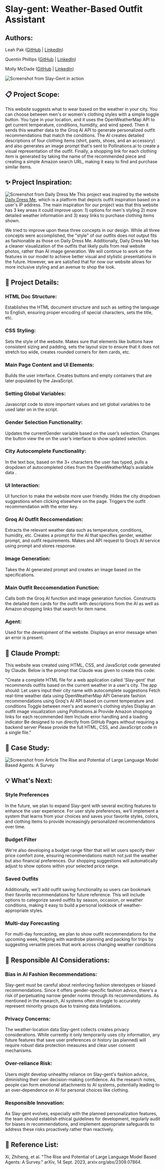 # Slay-gent: Weather-Based Outfit Assistant
## Authors:  
Leah Pak ([GitHub](https://github.com/Leahdotcom) |  [LinkedIn](https://www.linkedin.com/in/leah-pak)) 

Quentin Phillips ([GitHub](https://github.com/QuentinPhil) | [LinkedIn](https://www.linkedin.com/in/quentin-phillips-01b95215/)) 

Molly McDade ([GitHub](https://github.com/mtmcdade) | [LinkedIn](https://www.linkedin.com/in/molly-mcdade111/))

![Screenshot from Slay-Gent in action](photos/Slaygent.png)

## 📋 Project Scope: 
This website suggests what to wear based on the weather in your city. You can choose between men's or women's clothing styles with a simple toggle button. You type in your location, and it uses the OpenWeatherMap API to get current temperature, conditions, humidity, and wind speed. Then it sends this weather data to the Groq AI API to generate personalized outfit recommendations that match the conditions. The AI creates detailed descriptions of four clothing items (shirt, pants, shoes, and an accessory) and also generates an image prompt that's sent to Pollinations.ai to create a visual representation of the outfit. Finally, a shopping link for each clothing item is generated by taking the name of the recommended piece and creating a simple Amazon search URL, making it easy to find and purchase similar items.     
## ✨ Project Inspiration: 
![Screenshot from Daily Dress Me](photos/DailyDressMe.jpeg)
This project was inspired by the website [Daily Dress Me](https://dailydressme.com/), which is a platform that depicts outfit inspiration based on a user's IP address. The main inspiration for our project was that this website has 3 key areas it could improve upon: 1) options for men's styling 2) more detailed weather information and 3) easy links to purchase clothing items shown. 

We tried to improve upon these three concepts in our design. While all three concepts were accomplished, the "style" of our outfits does not output fits as fashionable as those on Daily Dress Me. Additionally, Daily Dress Me has a cleaner visualization of the outfits that likely pulls from real website photos, rather than AI image generation. We will continue to work on the features in our model to achieve better visual and stylistic presentations in the future. However, we are satisfied that for now our website allows for more inclusive styling and an avenue to shop the look. 
 
## 🔎 Project Details: 

### HTML Doc Structure:
Establishes the HTML document structure and such as setting the language to English, ensuring proper encoding of special characters, sets the title, etc.

### CSS Styling:
Sets the style of the website. Makes sure that elements like buttons have consistent sizing and padding, sets the layout size to ensure that it does not stretch too wide, creates rounded corners for item cards, etc.

### Main Page Content and UI Elements:
Builds the user interface. Creates buttons and empty containers that are later populated by the JavaScript.

### Setting Global Variables:
Javascript code to store important values and set global variables to be used later on in the script. 

### Gender Selection Functionality:
Updates the currentGender variable based on the user’s selection. Changes the button view the on the user’s interface to show updated selection.

### City Autocomplete Functionality:
In the text box, based on the 3+ characters the user has typed, pulls a dropdown of autocompleted cities frum the OpenWeatherMap’s available data .

### UI Interaction:
UI function to make the website more user friendly. Hides the city dropdown suggestions when clicking elsewhere on the page. Triggers the outfit recommendation with the enter key.

### Groq AI Outfit Reccomendation:
Extracts the relevant weather data such as temperature, conditions, humidity, etc. Creates a prompt for the AI that specifies gender, weather prompt, and outfit requirements. Makes and API request to Groq’s AI service using prompt and stores response. 

### Image Generation:
Takes the AI generated prompt and creates an image based on the specifications.

### Main Outfit Reccomendation Function:
Calls both the Groq AI function and image generation function. Constructs the detailed item cards for the outfit with descriptions from the AI as well as Amazon shopping links that search for item name.  

### Agent: 
Used for the development of the website. Displays an error message when an error is present. 

## 🦾 Claude Prompt: 
This website was created using HTML, CSS, and JavaScript code generated by Claude. Below is the prompt that Claude was given to create this code: 

"Create a complete HTML file for a web application called 'Slay-gent' that recommends outfits based on the current weather in a user's city. The app should: 
Let users input their city name with autocomplete suggestions 
Fetch real-time weather data using OpenWeatherMap API 
Generate fashion recommendations using Groq's AI API based on current temperature and conditions 
Toggle between men's and women's clothing styles 
Display an outfit image visualization using Pollinations.ai 
Provide Amazon shopping links for each recommended item 
Include error handling and a loading indicator 
Be designed to run directly from GitHub Pages without requiring a backend server 
Please provide the full HTML, CSS, and JavaScript code in a single file." 
##  📖  Case Study:  
![Screenshot from Article](photos/AgentSociety.png)
 The Rise and Potential of Large Language Model Based Agents: A Survey   
## 💡 What's Next: 

### Style Preferences 
In the future, we plan to expand Slay-gent with several exciting features to enhance the user experience. For user style preferences, we'll implement a system that learns from your choices and saves your favorite styles, colors, and clothing items to provide increasingly personalized recommendations over time.

### Budget Filter
We're also developing a budget range filter that will let users specify their price comfort zone, ensuring recommendations match not just the weather but also financial preferences. Our shopping suggestions will automatically adjust to show options within your selected price range.

### Saved Outfits
Additionally, we'll add outfit saving functionality so users can bookmark their favorite recommendations for future reference. This will include options to categorize saved outfits by season, occasion, or weather conditions, making it easy to build a personal lookbook of weather-appropriate styles.

### Multi-day Forecasting
For multi-day forecasting, we plan to show outfit recommendations for the upcoming week, helping with wardrobe planning and packing for trips by suggesting versatile pieces that work across changing weather conditions

## 🤝 Responsible AI Considerations: 

### Bias in AI Fashion Recommendations: 
Slay-gent must be careful about reinforcing fashion stereotypes or biased recommendations. Since it offers gender-specific fashion advice, there's a risk of perpetuating narrow gender norms through its recommendations. As mentioned in the research, AI systems often struggle to accurately represent minority groups due to training data limitations.

### Privacy Concerns: 
The weather-location data Slay-gent collects creates privacy considerations. While currently it only temporarily uses city information, any future features that save user preferences or history (as planned) will require robust data protection measures and clear user consent mechanisms.

### Over-reliance Risk: 
Users might develop unhealthy reliance on Slay-gent's fashion advice, diminishing their own decision-making confidence. As the research notes, people can form emotional attachments to AI systems, potentially leading to an over-dependence on AI for personal choices like clothing.

### Responsible Innovation: 
As Slay-gent evolves, especially with the planned personalization features, the team should establish ethical guidelines for development, regularly audit for biases in recommendations, and implement appropriate safeguards to address these risks proactively rather than reactively.

## 📕 Reference List:
Xi, Zhiheng, et al. "The Rise and Potential of Large Language Model Based Agents: A Survey." arXiv, 14 Sept. 2023, arxiv.org/abs/2309.07864.
